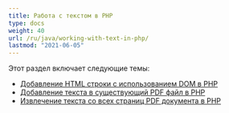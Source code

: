 ```yaml
---
title: Работа с текстом в PHP
type: docs
weight: 40
url: /ru/java/working-with-text-in-php/
lastmod: "2021-06-05"
---
```


Этот раздел включает следующие темы:

- [Добавление HTML строки с использованием DOM в PHP](/pdf/ru/java/add-html-string-using-dom-in-php/)
- [Добавление текста в существующий PDF файл в PHP](/pdf/ru/java/add-text-to-an-existing-pdf-file-in-php/)
- [Извлечение текста со всех страниц PDF документа в PHP](/pdf/ru/java/extract-text-from-all-the-pages-of-a-pdf-document-in-php/)